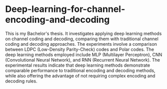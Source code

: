 # Deep-learning-for-channel-encoding-and-decoding
This is my Bachelor's thesis. It investigates applying deep learning methods on channel coding and decoding, comparing them with traditional channel coding and decoding approaches. The experiments involve a comparison between LDPC (Low-Density Parity-Check) codes and Polar codes. The deep learning methods employed include MLP (Multilayer Perceptron), CNN (Convolutional Neural Network), and RNN (Recurrent Neural Network). The experimental results indicate that deep learning methods demonstrate comparable performance to traditional encoding and decoding methods, while also offering the advantage of not requiring complex encoding and decoding rules.
